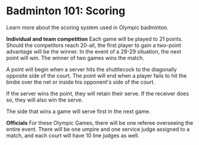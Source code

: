 Badminton 101: Scoring
======================

Learn more about the scoring system used in Olympic badminton.

**Individual and team competition**
Each game will be played to 21 points. Should the competitors reach 20-all, the first player to gain a two-point advantage will be the winner. In the event of a 29-29 situation, the next point will win. The winner of two games wins the match.

A point will begin when a server hits the shuttlecock to the diagonally opposite side of the court. The point will end when a player fails to hit the birdie over the net or inside his opponent's side of the court.

If the server wins the point, they will retain their serve. If the receiver does so, they will also win the serve.

The side that wins a game will serve first in the next game.

**Officials**
For these Olympic Games, there will be one referee overseeing the entire event. There will be one umpire and one service judge assigned to a match, and each court will have 10 line judges as well.


